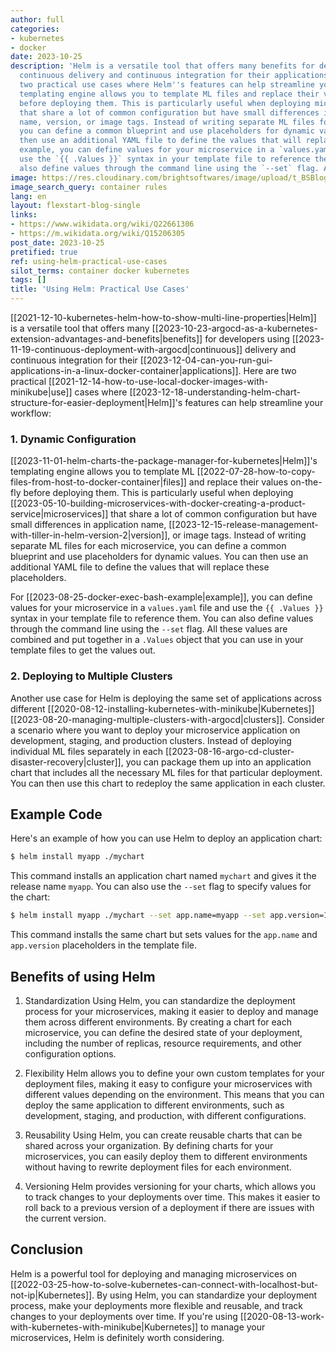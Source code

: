 ```yaml
---
author: full
categories:
- kubernetes
- docker
date: 2023-10-25
description: 'Helm is a versatile tool that offers many benefits for developers using
  continuous delivery and continuous integration for their applications. Here are
  two practical use cases where Helm''s features can help streamline your workflow:   Helm''s
  templating engine allows you to template ML files and replace their values on-the-fly
  before deploying them. This is particularly useful when deploying microservices
  that share a lot of common configuration but have small differences in application
  name, version, or image tags. Instead of writing separate ML files for each microservice,
  you can define a common blueprint and use placeholders for dynamic values. You can
  then use an additional YAML file to define the values that will replace these placeholders.  For
  example, you can define values for your microservice in a `values.yaml` file and
  use the `{{ .Values }}` syntax in your template file to reference them. You can
  also define values through the command line using the `--set` flag. All these'
image: https://res.cloudinary.com/brightsoftwares/image/upload/t_BSBlogImage/v1/brightsoftwares.com.blog/9c6j-akotJQ
image_search_query: container rules
lang: en
layout: flexstart-blog-single
links:
- https://www.wikidata.org/wiki/Q22661306
- https://m.wikidata.org/wiki/Q15206305
post_date: 2023-10-25
pretified: true
ref: using-helm-practical-use-cases
silot_terms: container docker kubernetes
tags: []
title: 'Using Helm: Practical Use Cases'
---
```


[[2021-12-10-kubernetes-helm-how-to-show-multi-line-properties|Helm]] is a versatile tool that offers many [[2023-10-23-argocd-as-a-kubernetes-extension-advantages-and-benefits|benefits]] for developers using [[2023-11-19-continuous-deployment-with-argocd|continuous]] delivery and continuous integration for their [[2023-12-04-can-you-run-gui-applications-in-a-linux-docker-container|applications]]. Here are two practical [[2021-12-14-how-to-use-local-docker-images-with-minikube|use]] cases where [[2023-12-18-understanding-helm-chart-structure-for-easier-deployment|Helm]]'s features can help streamline your workflow:

### 1. Dynamic Configuration

[[2023-11-01-helm-charts-the-package-manager-for-kubernetes|Helm]]'s templating engine allows you to template ML [[2022-07-28-how-to-copy-files-from-host-to-docker-container|files]] and replace their values on-the-fly before deploying them. This is particularly useful when deploying [[2023-05-10-building-microservices-with-docker-creating-a-product-service|microservices]] that share a lot of common configuration but have small differences in application name, [[2023-12-15-release-management-with-tiller-in-helm-version-2|version]], or image tags. Instead of writing separate ML files for each microservice, you can define a common blueprint and use placeholders for dynamic values. You can then use an additional YAML file to define the values that will replace these placeholders.

For [[2023-08-25-docker-exec-bash-example|example]], you can define values for your microservice in a `values.yaml` file and use the `{{ .Values }}` syntax in your template file to reference them. You can also define values through the command line using the `--set` flag. All these values are combined and put together in a `.Values` object that you can use in your template files to get the values out.

### 2. Deploying to Multiple Clusters

Another use case for Helm is deploying the same set of applications across different [[2020-08-12-installing-kubernetes-with-minikube|Kubernetes]] [[2023-08-20-managing-multiple-clusters-with-argocd|clusters]]. Consider a scenario where you want to deploy your microservice application on development, staging, and production clusters. Instead of deploying individual ML files separately in each [[2023-08-16-argo-cd-cluster-disaster-recovery|cluster]], you can package them up into an application chart that includes all the necessary ML files for that particular deployment. You can then use this chart to redeploy the same application in each cluster.

## Example Code

Here's an example of how you can use Helm to deploy an application chart:



```bash
$ helm install myapp ./mychart
```

This command installs an application chart named `mychart` and gives it the release name `myapp`. You can also use the `--set` flag to specify values for the chart:



```bash
$ helm install myapp ./mychart --set app.name=myapp --set app.version=1.0
```

This command installs the same chart but sets values for the `app.name` and `app.version` placeholders in the template file.


## Benefits of using Helm

1.  Standardization Using Helm, you can standardize the deployment process for your microservices, making it easier to deploy and manage them across different environments. By creating a chart for each microservice, you can define the desired state of your deployment, including the number of replicas, resource requirements, and other configuration options.
    
2.  Flexibility Helm allows you to define your own custom templates for your deployment files, making it easy to configure your microservices with different values depending on the environment. This means that you can deploy the same application to different environments, such as development, staging, and production, with different configurations.
    
3.  Reusability Using Helm, you can create reusable charts that can be shared across your organization. By defining charts for your microservices, you can easily deploy them to different environments without having to rewrite deployment files for each environment.
    
4.  Versioning Helm provides versioning for your charts, which allows you to track changes to your deployments over time. This makes it easier to roll back to a previous version of a deployment if there are issues with the current version.
    

## Conclusion

Helm is a powerful tool for deploying and managing microservices on [[2022-03-25-how-to-solve-kubernetes-can-connect-with-localhost-but-not-ip|Kubernetes]]. By using Helm, you can standardize your deployment process, make your deployments more flexible and reusable, and track changes to your deployments over time. If you're using [[2020-08-13-work-with-kubernetes-with-minikube|Kubernetes]] to manage your microservices, Helm is definitely worth considering.